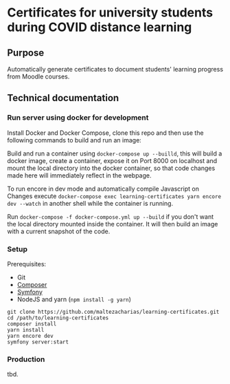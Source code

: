 # Certificates for university students during COVID distance learning

## Purpose

Automatically generate certificates to document students' learning progress from Moodle courses. 

## Technical documentation

### Run server using docker for development

Install Docker and Docker Compose, clone this repo and then use the following commands to build and run an image:

Build and run a container using `docker-compose up --builld`, this will build a docker image, create a container, 
expose it on Port 8000 on localhost and mount the local directory into the docker container, so that code 
changes made here will immediately reflect in the webpage.

To run encore in dev mode and automatically compile Javascript on Changes execute 
`docker-compose exec learning-certificates yarn encore dev --watch` in 
another shell while the container is running.

Run `docker-compose -f docker-compose.yml up --build` if you don't want the local directory mounted inside the container.
It will then build an image with a current snapshot of the code.

### Setup

Prerequisites:

* Git
* [Composer](https://getcomposer.org/doc/00-intro.md) 
* [Symfony](https://symfony.com/download)
* NodeJS and yarn (`npm install -g yarn`)


```
git clone https://github.com/maltezacharias/learning-certificates.git
cd /path/to/learning-certificates
composer install
yarn install
yarn encore dev
symfony server:start
```



### Production

tbd. 

